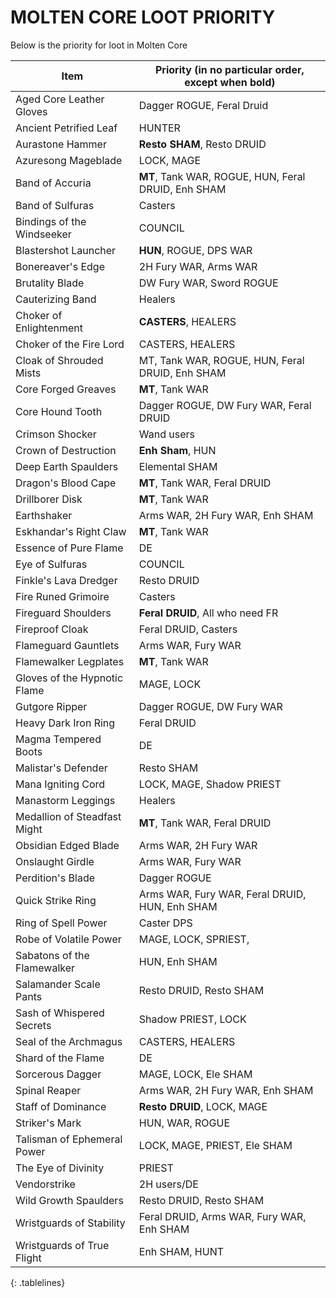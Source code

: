 <style>
.tablelines table, .tablelines td, .tablelines th {
        border: 1px solid black;
        }
</style>

# MOLTEN CORE LOOT PRIORITY
Below is the priority for loot in Molten Core

| Item                         | Priority (in no particular order, except when bold) | 
|------------------------------|-----------------------------------------------------| 
| Aged Core Leather Gloves     | Dagger ROGUE, Feral Druid                           | 
| Ancient Petrified Leaf       | HUNTER                                              | 
| Aurastone Hammer             | **Resto SHAM**, Resto DRUID                             | 
| Azuresong Mageblade          | LOCK, MAGE                                          | 
| Band of Accuria              | **MT**, Tank WAR, ROGUE, HUN, Feral DRUID, Enh SHAM     | 
| Band of Sulfuras             | Casters                                             | 
| Bindings of the Windseeker   | COUNCIL                                             | 
| Blastershot Launcher         | **HUN**, ROGUE, DPS WAR                                 | 
| Bonereaver's Edge            | 2H Fury WAR, Arms WAR                               | 
| Brutality Blade              | DW Fury WAR, Sword ROGUE                            | 
| Cauterizing Band             | Healers                                             | 
| Choker of Enlightenment      | **CASTERS**, HEALERS                                    | 
| Choker of the Fire Lord      | CASTERS, HEALERS                                    | 
| Cloak of Shrouded Mists      | MT, Tank WAR, ROGUE, HUN, Feral DRUID, Enh SHAM     | 
| Core Forged Greaves          | **MT**, Tank WAR                                        | 
| Core Hound Tooth             | Dagger ROGUE, DW Fury WAR, Feral DRUID              | 
| Crimson Shocker              | Wand users                                          | 
| Crown of Destruction         | **Enh Sham**, HUN                                       | 
| Deep Earth Spaulders         | Elemental SHAM                                      | 
| Dragon's Blood Cape          | **MT**, Tank WAR, Feral DRUID                           | 
| Drillborer Disk              | **MT**, Tank WAR                                        | 
| Earthshaker                  | Arms WAR, 2H Fury WAR, Enh SHAM                     | 
| Eskhandar's Right Claw       | **MT**, Tank WAR                                        | 
| Essence of Pure Flame        | DE                                                  | 
| Eye of Sulfuras              | COUNCIL                                             | 
| Finkle's Lava Dredger        | Resto DRUID                                         | 
| Fire Runed Grimoire          | Casters                                             | 
| Fireguard Shoulders          | **Feral DRUID**, All who need FR                        | 
| Fireproof Cloak              | Feral DRUID, Casters                                | 
| Flameguard Gauntlets         | Arms WAR, Fury WAR                                  | 
| Flamewalker Legplates        | **MT**, Tank WAR                                        | 
| Gloves of the Hypnotic Flame | MAGE, LOCK                                          | 
| Gutgore Ripper               | Dagger ROGUE, DW Fury WAR                           | 
| Heavy Dark Iron Ring         | Feral DRUID                                         | 
| Magma Tempered Boots         | DE                                                  | 
| Malistar's Defender          | Resto SHAM                                          | 
| Mana Igniting Cord           | LOCK, MAGE, Shadow PRIEST                           | 
| Manastorm Leggings           | Healers                                             | 
| Medallion of Steadfast Might | **MT**, Tank WAR, Feral DRUID                           | 
| Obsidian Edged Blade         | Arms WAR, 2H Fury WAR                               | 
| Onslaught Girdle             | Arms WAR, Fury WAR                                  | 
| Perdition's Blade            | Dagger ROGUE                                        | 
| Quick Strike Ring            | Arms WAR, Fury WAR, Feral DRUID, HUN, Enh SHAM      | 
| Ring of Spell Power          | Caster DPS                                          | 
| Robe of Volatile Power       | MAGE, LOCK, SPRIEST,                                | 
| Sabatons of the Flamewalker  | HUN, Enh SHAM                                       | 
| Salamander Scale Pants       | Resto DRUID, Resto SHAM                             | 
| Sash of Whispered Secrets    | Shadow PRIEST, LOCK                                 | 
| Seal of the Archmagus        | CASTERS, HEALERS                                    | 
| Shard of the Flame           | DE                                                  | 
| Sorcerous Dagger             | MAGE, LOCK, Ele SHAM                                | 
| Spinal Reaper                | Arms WAR, 2H Fury WAR, Enh SHAM                     | 
| Staff of Dominance           | **Resto DRUID**, LOCK, MAGE                             | 
| Striker's Mark               | HUN, WAR, ROGUE                                     | 
| Talisman of Ephemeral Power  | LOCK, MAGE, PRIEST, Ele SHAM                        | 
| The Eye of Divinity          | PRIEST                                              | 
| Vendorstrike                 | 2H users/DE                                         | 
| Wild Growth Spaulders        | Resto DRUID, Resto SHAM                             | 
| Wristguards of Stability     | Feral DRUID, Arms WAR, Fury WAR, Enh SHAM           | 
| Wristguards of True Flight   | Enh SHAM, HUNT                                      | 
{: .tablelines}
